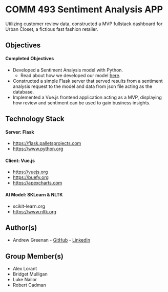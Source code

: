 # COMM 493 Sentiment Analysis APP
Utilizing customer review data, constructed a MVP fullstack dashboard for Urban Closet, a fictious fast fashion retailer.

## Objectives ##
#### Completed Objectives #### 
* Developed a Sentiment Analysis model with Python.
  - Read about how we developed our model [here](server/model8202/MODELNOTES.md).
* Constructed a simple Flask server that served results from a sentiment analysis request to the model and data from json file acting as the database.
* Implemented a Vue.js frontend application acting as a MVP, displaying how review and sentiment can be used to gain business insights.

## Technology Stack ##
#### Server: Flask ####
* https://flask.palletsprojects.com
* https://www.python.org

#### Client: Vue.js ####
* https://vuejs.org
* https://buefy.org
* https://apexcharts.com

#### AI Model: SKLearn & NLTK ####
* scikit-learn.org
* https://www.nltk.org

## Author(s) ##
* Andrew Greenan - [GitHub](https://github.com/greenan8) - [LinkedIn](https://www.linkedin.com/in/andrewbgreenan/)

## Group Member(s) ##
* Alex Lorant
* Bridget Mulligan
* Luke Nailor
* Robert Cadman
